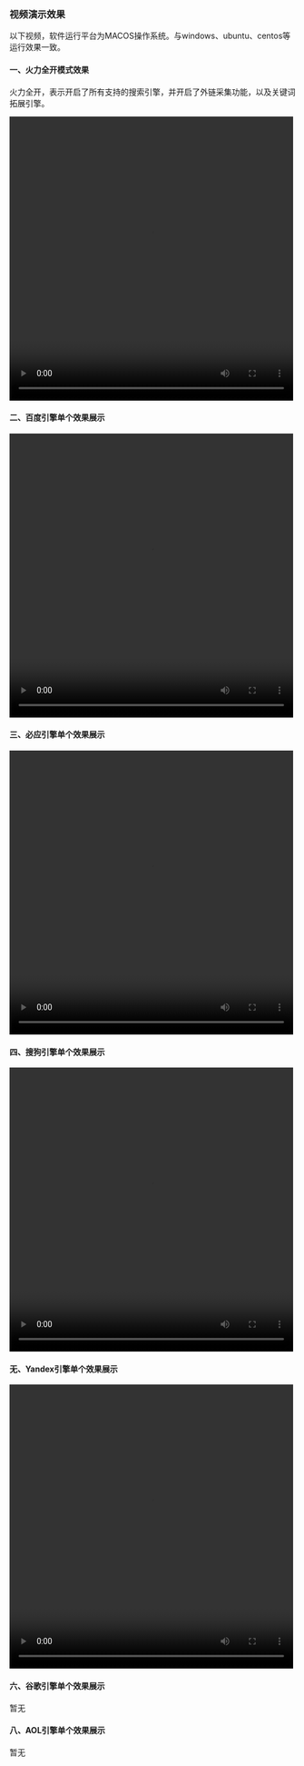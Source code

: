 ### 视频演示效果

以下视频，软件运行平台为MACOS操作系统。与windows、ubuntu、centos等运行效果一致。


#### 一、火力全开模式效果

火力全开，表示开启了所有支持的搜索引擎，并开启了外链采集功能，以及关键词拓展引擎。

<video id="video" controls="" width="500" height="500">
  <source id="mp4" src="http://url.2te.cc/supurl-plus/video/all.mp4" type="video/mp4">
</video>

#### 二、百度引擎单个效果展示

<video id="video" controls="" width="500" height="500">
  <source id="mp4" src="http://url.2te.cc/supurl-plus/video/baidu.mp4" type="video/mp4">
</video>

#### 三、必应引擎单个效果展示

<video id="video" controls="" width="500" height="500">
  <source id="mp4" src="http://url.2te.cc/supurl-plus/video/bing.mp4" type="video/mp4">
</video>

#### 四、搜狗引擎单个效果展示

<video id="video" controls="" width="500" height="500">
  <source id="mp4" src="http://url.2te.cc/supurl-plus/video/sougou.mp4" type="video/mp4">
</video>

#### 无、Yandex引擎单个效果展示

<video id="video" controls="" width="500" height="500" >
  <source id="mp4" src="http://url.2te.cc/supurl-plus/video/yandex.mp4" type="video/mp4">
</video>

#### 六、谷歌引擎单个效果展示

暂无

#### 八、AOL引擎单个效果展示

暂无